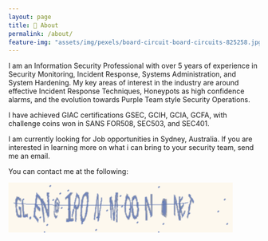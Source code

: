 ```yaml
---
layout: page
title: 👨 About
permalink: /about/
feature-img: "assets/img/pexels/board-circuit-board-circuits-825258.jpg"
---
```


I am an Information Security Professional with over 5 years of experience in Security Monitoring, Incident Response, Systems Administration, and System Hardening. My key areas of interest in the industry are around effective Incident Response Techniques, Honeypots as high confidence alarms, and the evolution towards Purple Team style Security Operations.

I have achieved GIAC certifications GSEC, GCIH, GCIA, GCFA, with challenge coins won in SANS FOR508, SEC503, and SEC401.

I am currently looking for Job opportunities in Sydney, Australia. If you are interested in learning more on what i can bring to your security team, send me an email.

You can contact me at the following:

![Contact Me](/assets/img/Pages/AboutCaptcha.png)

